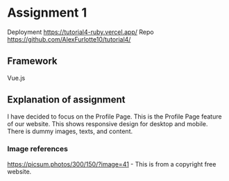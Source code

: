 # Assignment 1
Deployment
https://tutorial4-ruby.vercel.app/
Repo
https://github.com/AlexFurlotte10/tutorial4/

## Framework
Vue.js

## Explanation of assignment

I have decided to focus on the Profile Page. This is the Profile Page feature of our website. This shows responsive design for desktop and mobile. There is dummy images, texts, and content. 

### Image references
https://picsum.photos/300/150/?image=41 - This is from a copyright free website.
